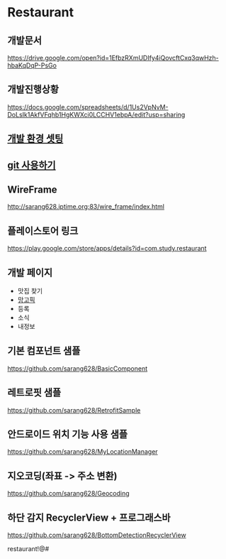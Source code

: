 # Restaurant

## 개발문서
https://drive.google.com/open?id=1EfbzRXmUDIfy4iQovcftCxq3qwHzh-hbaKqDqP-PsGo

## 개발진행상황
https://docs.google.com/spreadsheets/d/1Us2VpNvM-DoLsIk1AkfVFqhb1HgKWXci0LCCHV1ebpA/edit?usp=sharing

## [개발 환경 셋팅](develop_note/develop_enviroment_setting.md)

## [git 사용하기](develop_note/how_to_use_git.md)

## WireFrame
http://sarang628.iptime.org:83/wire_frame/index.html

## 플레이스토어 링크
https://play.google.com/store/apps/details?id=com.study.restaurant

## 개발 페이지
* 맛집 찾기
* [망고픽](develop_note/mango_pick.md)
* 등록
* 소식
* 내정보

## 기본 컴포넌트 샘플
https://github.com/sarang628/BasicComponent

## 레트로핏 샘플
https://github.com/sarang628/RetrofitSample

## 안드로이드 위치 기능 사용 샘플
https://github.com/sarang628/MyLocationManager

## 지오코딩(좌표 -> 주소 변환)
https://github.com/sarang628/Geocoding

## 하단 감지 RecyclerView + 프로그래스바
https://github.com/sarang628/BottomDetectionRecyclerView

restaurant!@#
